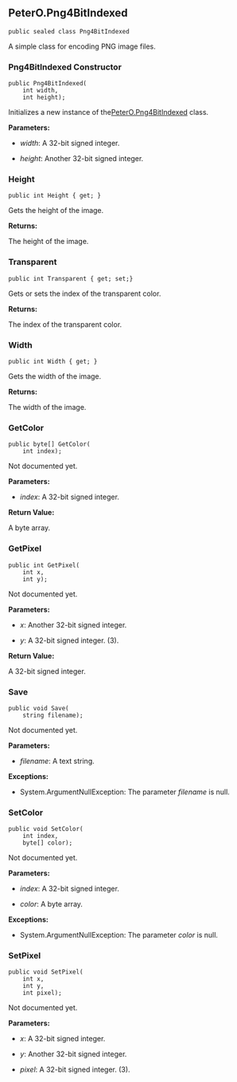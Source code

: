 ## PeterO.Png4BitIndexed

    public sealed class Png4BitIndexed

A simple class for encoding PNG image files.

### Png4BitIndexed Constructor

    public Png4BitIndexed(
        int width,
        int height);

Initializes a new instance of the[PeterO.Png4BitIndexed](PeterO.Png4BitIndexed.md) class.

<b>Parameters:</b>

 * <i>width</i>: A 32-bit signed integer.

 * <i>height</i>: Another 32-bit signed integer.

### Height

    public int Height { get; }

Gets the height of the image.

<b>Returns:</b>

The height of the image.

### Transparent

    public int Transparent { get; set;}

Gets or sets the index of the transparent color.

<b>Returns:</b>

The index of the transparent color.

### Width

    public int Width { get; }

Gets the width of the image.

<b>Returns:</b>

The width of the image.

### GetColor

    public byte[] GetColor(
        int index);

Not documented yet.

<b>Parameters:</b>

 * <i>index</i>: A 32-bit signed integer.

<b>Return Value:</b>

A byte array.

### GetPixel

    public int GetPixel(
        int x,
        int y);

Not documented yet.

<b>Parameters:</b>

 * <i>x</i>: Another 32-bit signed integer.

 * <i>y</i>: A 32-bit signed integer. (3).

<b>Return Value:</b>

A 32-bit signed integer.

### Save

    public void Save(
        string filename);

Not documented yet.

<b>Parameters:</b>

 * <i>filename</i>: A text string.

<b>Exceptions:</b>

 * System.ArgumentNullException:
The parameter <i>filename</i>
 is null.

### SetColor

    public void SetColor(
        int index,
        byte[] color);

Not documented yet.

<b>Parameters:</b>

 * <i>index</i>: A 32-bit signed integer.

 * <i>color</i>: A byte array.

<b>Exceptions:</b>

 * System.ArgumentNullException:
The parameter <i>color</i>
 is null.

### SetPixel

    public void SetPixel(
        int x,
        int y,
        int pixel);

Not documented yet.

<b>Parameters:</b>

 * <i>x</i>: A 32-bit signed integer.

 * <i>y</i>: Another 32-bit signed integer.

 * <i>pixel</i>: A 32-bit signed integer. (3).

